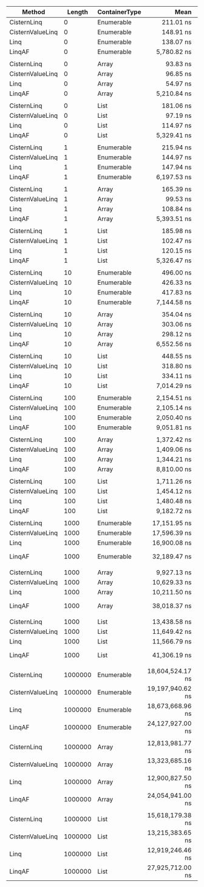 ﻿|           Method |  Length | ContainerType |             Mean |          Error |           StdDev |           Median | Ratio | RatioSD |    Gen 0 |    Gen 1 |    Gen 2 |  Allocated |
|----------------- |-------- |-------------- |-----------------:|---------------:|-----------------:|-----------------:|------:|--------:|---------:|---------:|---------:|-----------:|
|      CisternLinq |       0 |    Enumerable |        211.01 ns |       0.685 ns |         0.641 ns |        211.06 ns |  1.53 |    0.01 |   0.0534 |        - |        - |      224 B |
| CisternValueLinq |       0 |    Enumerable |        148.91 ns |       2.187 ns |         1.939 ns |        148.32 ns |  1.08 |    0.01 |   0.0191 |        - |        - |       80 B |
|             Linq |       0 |    Enumerable |        138.07 ns |       0.541 ns |         0.480 ns |        137.92 ns |  1.00 |    0.00 |   0.0477 |        - |        - |      200 B |
|           LinqAF |       0 |    Enumerable |      5,780.82 ns |      94.328 ns |       234.910 ns |      5,800.00 ns | 42.32 |    1.67 |        - |        - |        - |       80 B |
|                  |         |               |                  |                |                  |                  |       |         |          |          |          |            |
|      CisternLinq |       0 |         Array |         93.83 ns |       0.708 ns |         0.662 ns |         93.80 ns |  1.71 |    0.01 |   0.0191 |        - |        - |       80 B |
| CisternValueLinq |       0 |         Array |         96.85 ns |       0.802 ns |         0.711 ns |         96.81 ns |  1.76 |    0.01 |   0.0076 |        - |        - |       32 B |
|             Linq |       0 |         Array |         54.97 ns |       0.288 ns |         0.255 ns |         54.97 ns |  1.00 |    0.00 |   0.0076 |        - |        - |       32 B |
|           LinqAF |       0 |         Array |      5,210.84 ns |     179.197 ns |       478.313 ns |      5,100.00 ns | 95.90 |    8.71 |        - |        - |        - |       32 B |
|                  |         |               |                  |                |                  |                  |       |         |          |          |          |            |
|      CisternLinq |       0 |          List |        181.06 ns |       2.535 ns |         2.371 ns |        180.51 ns |  1.58 |    0.02 |   0.0496 |        - |        - |      208 B |
| CisternValueLinq |       0 |          List |         97.19 ns |       0.517 ns |         0.431 ns |         97.26 ns |  0.85 |    0.01 |   0.0076 |        - |        - |       32 B |
|             Linq |       0 |          List |        114.97 ns |       1.153 ns |         1.022 ns |        114.80 ns |  1.00 |    0.00 |   0.0439 |        - |        - |      184 B |
|           LinqAF |       0 |          List |      5,329.41 ns |     265.982 ns |       719.097 ns |      5,100.00 ns | 46.91 |    5.75 |        - |        - |        - |       72 B |
|                  |         |               |                  |                |                  |                  |       |         |          |          |          |            |
|      CisternLinq |       1 |    Enumerable |        215.94 ns |       1.028 ns |         0.961 ns |        216.15 ns |  1.46 |    0.01 |   0.0534 |        - |        - |      224 B |
| CisternValueLinq |       1 |    Enumerable |        144.97 ns |       0.442 ns |         0.392 ns |        144.94 ns |  0.98 |    0.01 |   0.0191 |        - |        - |       80 B |
|             Linq |       1 |    Enumerable |        147.94 ns |       0.888 ns |         0.787 ns |        148.02 ns |  1.00 |    0.00 |   0.0477 |        - |        - |      200 B |
|           LinqAF |       1 |    Enumerable |      6,197.53 ns |     185.086 ns |       487.590 ns |      6,100.00 ns | 43.40 |    3.75 |        - |        - |        - |       80 B |
|                  |         |               |                  |                |                  |                  |       |         |          |          |          |            |
|      CisternLinq |       1 |         Array |        165.39 ns |       0.676 ns |         0.633 ns |        165.42 ns |  1.52 |    0.01 |   0.0420 |        - |        - |      176 B |
| CisternValueLinq |       1 |         Array |         99.53 ns |       0.531 ns |         0.497 ns |         99.60 ns |  0.91 |    0.01 |   0.0076 |        - |        - |       32 B |
|             Linq |       1 |         Array |        108.84 ns |       0.685 ns |         0.607 ns |        108.98 ns |  1.00 |    0.00 |   0.0324 |        - |        - |      136 B |
|           LinqAF |       1 |         Array |      5,393.51 ns |     107.460 ns |       275.460 ns |      5,300.00 ns | 50.92 |    2.48 |        - |        - |        - |       64 B |
|                  |         |               |                  |                |                  |                  |       |         |          |          |          |            |
|      CisternLinq |       1 |          List |        185.98 ns |       0.903 ns |         0.754 ns |        186.01 ns |  1.55 |    0.03 |   0.0496 |        - |        - |      208 B |
| CisternValueLinq |       1 |          List |        102.47 ns |       0.766 ns |         0.640 ns |        102.58 ns |  0.85 |    0.01 |   0.0076 |        - |        - |       32 B |
|             Linq |       1 |          List |        120.15 ns |       1.905 ns |         1.782 ns |        120.20 ns |  1.00 |    0.00 |   0.0439 |        - |        - |      184 B |
|           LinqAF |       1 |          List |      5,326.47 ns |     102.392 ns |       245.325 ns |      5,300.00 ns | 45.63 |    2.18 |        - |        - |        - |       72 B |
|                  |         |               |                  |                |                  |                  |       |         |          |          |          |            |
|      CisternLinq |      10 |    Enumerable |        496.00 ns |       8.938 ns |         8.360 ns |        495.48 ns |  1.19 |    0.02 |   0.1240 |        - |        - |      520 B |
| CisternValueLinq |      10 |    Enumerable |        426.33 ns |       6.524 ns |         6.103 ns |        425.12 ns |  1.02 |    0.02 |   0.0896 |        - |        - |      376 B |
|             Linq |      10 |    Enumerable |        417.83 ns |       5.544 ns |         5.186 ns |        419.96 ns |  1.00 |    0.00 |   0.1183 |        - |        - |      496 B |
|           LinqAF |      10 |    Enumerable |      7,144.58 ns |     202.197 ns |       539.705 ns |      6,900.00 ns | 17.39 |    1.05 |        - |        - |        - |      376 B |
|                  |         |               |                  |                |                  |                  |       |         |          |          |          |            |
|      CisternLinq |      10 |         Array |        354.04 ns |       6.889 ns |         7.371 ns |        352.49 ns |  1.19 |    0.03 |   0.1125 |        - |        - |      472 B |
| CisternValueLinq |      10 |         Array |        303.06 ns |       5.925 ns |         5.542 ns |        304.48 ns |  1.02 |    0.02 |   0.0782 |        - |        - |      328 B |
|             Linq |      10 |         Array |        298.12 ns |       5.401 ns |         5.052 ns |        295.42 ns |  1.00 |    0.00 |   0.1030 |        - |        - |      432 B |
|           LinqAF |      10 |         Array |      6,552.56 ns |     119.073 ns |       307.366 ns |      6,500.00 ns | 22.34 |    1.01 |        - |        - |        - |      360 B |
|                  |         |               |                  |                |                  |                  |       |         |          |          |          |            |
|      CisternLinq |      10 |          List |        448.55 ns |       8.662 ns |         9.628 ns |        447.84 ns |  1.34 |    0.03 |   0.1202 |        - |        - |      504 B |
| CisternValueLinq |      10 |          List |        318.80 ns |       6.143 ns |         6.309 ns |        317.77 ns |  0.95 |    0.03 |   0.0782 |        - |        - |      328 B |
|             Linq |      10 |          List |        334.11 ns |       6.787 ns |         6.969 ns |        333.44 ns |  1.00 |    0.00 |   0.1144 |        - |        - |      480 B |
|           LinqAF |      10 |          List |      7,014.29 ns |     280.539 ns |       753.649 ns |      6,800.00 ns | 21.96 |    2.58 |        - |        - |        - |      368 B |
|                  |         |               |                  |                |                  |                  |       |         |          |          |          |            |
|      CisternLinq |     100 |    Enumerable |      2,154.51 ns |      42.403 ns |        52.075 ns |      2,168.25 ns |  1.05 |    0.03 |   0.5684 |        - |        - |     2384 B |
| CisternValueLinq |     100 |    Enumerable |      2,105.14 ns |      41.492 ns |        49.393 ns |      2,107.40 ns |  1.03 |    0.03 |   0.5341 |        - |        - |     2240 B |
|             Linq |     100 |    Enumerable |      2,050.40 ns |      40.096 ns |        44.567 ns |      2,064.80 ns |  1.00 |    0.00 |   0.5608 |        - |        - |     2360 B |
|           LinqAF |     100 |    Enumerable |      9,051.81 ns |     272.516 ns |       727.401 ns |      8,900.00 ns |  4.49 |    0.38 |        - |        - |        - |     2240 B |
|                  |         |               |                  |                |                  |                  |       |         |          |          |          |            |
|      CisternLinq |     100 |         Array |      1,372.42 ns |      23.252 ns |        20.612 ns |      1,366.50 ns |  1.02 |    0.02 |   0.5569 |        - |        - |     2336 B |
| CisternValueLinq |     100 |         Array |      1,409.06 ns |      23.997 ns |        22.447 ns |      1,418.87 ns |  1.05 |    0.03 |   0.5226 |        - |        - |     2192 B |
|             Linq |     100 |         Array |      1,344.21 ns |      25.315 ns |        25.997 ns |      1,343.33 ns |  1.00 |    0.00 |   0.5474 |        - |        - |     2296 B |
|           LinqAF |     100 |         Array |      8,810.00 ns |     172.141 ns |       347.733 ns |      8,700.00 ns |  6.70 |    0.31 |        - |        - |        - |     2224 B |
|                  |         |               |                  |                |                  |                  |       |         |          |          |          |            |
|      CisternLinq |     100 |          List |      1,711.26 ns |      34.135 ns |        33.525 ns |      1,725.22 ns |  1.17 |    0.06 |   0.5646 |        - |        - |     2368 B |
| CisternValueLinq |     100 |          List |      1,454.12 ns |      28.300 ns |        35.790 ns |      1,458.95 ns |  0.97 |    0.05 |   0.5226 |        - |        - |     2192 B |
|             Linq |     100 |          List |      1,480.48 ns |      28.509 ns |        67.755 ns |      1,469.74 ns |  1.00 |    0.00 |   0.5589 |        - |        - |     2344 B |
|           LinqAF |     100 |          List |      9,182.72 ns |     228.529 ns |       602.036 ns |      9,000.00 ns |  6.19 |    0.44 |        - |        - |        - |     2232 B |
|                  |         |               |                  |                |                  |                  |       |         |          |          |          |            |
|      CisternLinq |    1000 |    Enumerable |     17,151.95 ns |     341.709 ns |       713.274 ns |     17,072.31 ns |  1.02 |    0.06 |   3.9978 |        - |        - |    16792 B |
| CisternValueLinq |    1000 |    Enumerable |     17,596.39 ns |     325.595 ns |       319.778 ns |     17,678.30 ns |  1.03 |    0.03 |   3.9673 |        - |        - |    16648 B |
|             Linq |    1000 |    Enumerable |     16,900.08 ns |     329.366 ns |       492.979 ns |     16,992.98 ns |  1.00 |    0.00 |   3.9978 |   0.0305 |        - |    16768 B |
|           LinqAF |    1000 |    Enumerable |     32,189.47 ns |   1,572.778 ns |     4,512.594 ns |     30,100.00 ns |  1.93 |    0.26 |        - |        - |        - |    16648 B |
|                  |         |               |                  |                |                  |                  |       |         |          |          |          |            |
|      CisternLinq |    1000 |         Array |      9,927.13 ns |     198.022 ns |       243.189 ns |      9,931.60 ns |  0.97 |    0.04 |   3.9978 |   0.0153 |        - |    16744 B |
| CisternValueLinq |    1000 |         Array |     10,629.33 ns |     201.627 ns |       224.108 ns |     10,660.93 ns |  1.04 |    0.02 |   3.9673 |        - |        - |    16600 B |
|             Linq |    1000 |         Array |     10,211.50 ns |     201.653 ns |       215.766 ns |     10,292.37 ns |  1.00 |    0.00 |   3.9825 |        - |        - |    16704 B |
|           LinqAF |    1000 |         Array |     38,018.37 ns |   1,661.250 ns |     4,845.943 ns |     36,700.00 ns |  3.90 |    0.57 |        - |        - |        - |    16632 B |
|                  |         |               |                  |                |                  |                  |       |         |          |          |          |            |
|      CisternLinq |    1000 |          List |     13,438.58 ns |     246.184 ns |       283.505 ns |     13,375.30 ns |  1.17 |    0.03 |   3.9978 |        - |        - |    16776 B |
| CisternValueLinq |    1000 |          List |     11,649.42 ns |     165.678 ns |       190.795 ns |     11,685.99 ns |  1.01 |    0.03 |   3.9673 |   0.0153 |        - |    16600 B |
|             Linq |    1000 |          List |     11,566.79 ns |     219.139 ns |       204.983 ns |     11,603.16 ns |  1.00 |    0.00 |   3.9978 |   0.0153 |        - |    16752 B |
|           LinqAF |    1000 |          List |     41,306.19 ns |   2,079.586 ns |     6,033.255 ns |     39,800.00 ns |  3.91 |    0.71 |        - |        - |        - |    16640 B |
|                  |         |               |                  |                |                  |                  |       |         |          |          |          |            |
|      CisternLinq | 1000000 |    Enumerable | 18,604,524.17 ns | 252,737.573 ns |   236,410.883 ns | 18,673,125.00 ns |  1.00 |    0.02 | 531.2500 | 500.0000 | 500.0000 | 16777850 B |
| CisternValueLinq | 1000000 |    Enumerable | 19,197,940.62 ns | 224,098.313 ns |   198,657.317 ns | 19,267,646.88 ns |  1.03 |    0.02 | 531.2500 | 500.0000 | 500.0000 | 16777708 B |
|             Linq | 1000000 |    Enumerable | 18,673,668.96 ns | 274,823.341 ns |   257,069.924 ns | 18,660,978.12 ns |  1.00 |    0.00 | 531.2500 | 500.0000 | 500.0000 | 16777827 B |
|           LinqAF | 1000000 |    Enumerable | 24,127,927.00 ns | 498,093.347 ns | 1,468,639.471 ns | 24,068,850.00 ns |  1.32 |    0.08 |        - |        - |        - | 16777720 B |
|                  |         |               |                  |                |                  |                  |       |         |          |          |          |            |
|      CisternLinq | 1000000 |         Array | 12,813,981.77 ns | 254,867.754 ns |   303,401.932 ns | 12,733,096.88 ns |  1.00 |    0.03 | 984.3750 | 953.1250 | 953.1250 | 16777773 B |
| CisternValueLinq | 1000000 |         Array | 13,323,685.16 ns |  79,160.694 ns |    74,046.962 ns | 13,339,857.03 ns |  1.03 |    0.02 | 984.3750 | 953.1250 | 953.1250 | 16777628 B |
|             Linq | 1000000 |         Array | 12,900,827.50 ns | 241,478.868 ns |   225,879.483 ns | 12,865,771.88 ns |  1.00 |    0.00 | 984.3750 | 953.1250 | 953.1250 | 16777731 B |
|           LinqAF | 1000000 |         Array | 24,054,941.00 ns | 615,850.695 ns | 1,815,849.669 ns | 24,069,600.00 ns |  1.94 |    0.16 |        - |        - |        - | 16777704 B |
|                  |         |               |                  |                |                  |                  |       |         |          |          |          |            |
|      CisternLinq | 1000000 |          List | 15,618,179.38 ns | 264,261.477 ns |   247,190.350 ns | 15,594,965.62 ns |  1.21 |    0.02 | 750.0000 | 718.7500 | 718.7500 | 16777817 B |
| CisternValueLinq | 1000000 |          List | 13,215,383.65 ns | 184,769.617 ns |   154,290.998 ns | 13,186,367.19 ns |  1.03 |    0.01 | 890.6250 | 859.3750 | 859.3750 | 16777633 B |
|             Linq | 1000000 |          List | 12,919,246.46 ns | 160,401.601 ns |   150,039.757 ns | 12,938,156.25 ns |  1.00 |    0.00 | 890.6250 | 859.3750 | 859.3750 | 16777785 B |
|           LinqAF | 1000000 |          List | 27,925,712.00 ns | 562,509.999 ns | 1,658,573.424 ns | 27,893,300.00 ns |  2.21 |    0.12 |        - |        - |        - | 16777712 B |